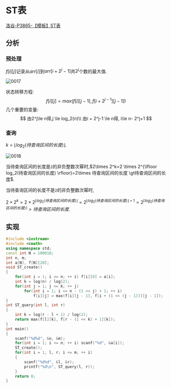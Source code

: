 # ST表

[洛谷-P3865-【模板】ST表](https://www.luogu.com.cn/problem/P3865)

## 分析

### 预处理

$f[i][j]$记录从$arr[i]$到$arr[i + 2^j-1]$共$2^j$个数的最大值.

![0017](/img/0017.png)

状态转移方程:
$$
f[i][j] = max(f[i][j - 1], f[i +2^{j-1}][j - 1])
$$
几个重要的变量:
$$
由2^j\le n得,j \le log_2(n)\\
由i + 2^j-1 \le n得, i\le n- 2^j+1
$$

### 查询

$k = \lfloor log_2(待查询区间的长度) \rfloor$.

![0018](/img/0018.png)

当待查询区间的长度是`2`的非负整数次幂时,$2\times 2^k=2 \times 2^{\lfloor log_2(待查询区间的长度) \rfloor}=2\times 待查询区间的长度 \gt待查询区间的长度$.

当待查询区间的长度不是`2`的非负整数次幂时,

$2\times 2^k=2 \times 2^{\lfloor log_2(待查询区间的长度) \rfloor}=2^{\lfloor log_2(待查询区间的长度) \rfloor+1}=2^{\lceil log_2(待查询区间的长度) \rceil} \gt 待查询区间的长度$.

## 实现

```cpp
#include <iostream>
#include <cmath>
using namespace std;
const int N = 100010;
int n, m;
int a[N], f[N][20];
void ST_create()
{
    for(int i = 1; i <= n; ++ i) f[i][0] = a[i];
    int k = log(n) / log(2);
    for(int j = 1; j <= k; ++ j)
        for(int i = 1; i <= n - (1 << j) + 1; ++ i)
            f[i][j] = max(f[i][j - 1], f[i + (1 << (j - 1))][j - 1]);
}
int ST_query(int l, int r)
{
    int k = log(r - l + 1) / log(2);
    return max(f[l][k], f[r - (1 << k) + 1][k]);
}
int main()
{
    scanf("%d%d", &n, &m);
    for(int i = 1; i <= n; ++ i) scanf("%d", &a[i]);
    ST_create();
    for(int i = 1, l, r; i <= m; ++ i)
    {
        scanf("%d%d", &l, &r);
        printf("%d\n", ST_query(l, r));
    }
    return 0;
}
```

